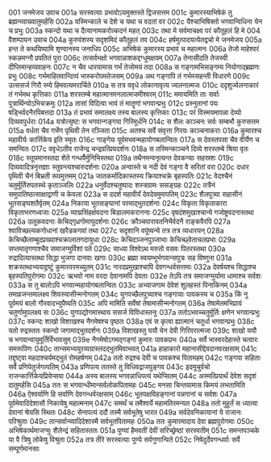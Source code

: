 001	जनमेजय उवाच
001a	सरस्वत्याः प्रभावोऽयमुक्तस्ते द्विजसत्तम
001c	कुमारस्याभिषेकं तु ब्रह्मन्व्याख्यातुमर्हसि
002a	यस्मिन्काले च देशे च यथा च वदतां वर
002c	यैश्चाभिषिक्तो भगवान्विधिना येन च प्रभुः
003a	स्कन्दो यथा च दैत्यानामकरोत्कदनं महत्
003c	तथा मे सर्वमाचक्ष्व परं कौतूहलं हि मे
004	वैशम्पायन उवाच
004a	कुरुवंशस्य सदृशमिदं कौतूहलं तव
004c	हर्षमुत्पादयत्येतद्वचो मे जनमेजय
005a	हन्त ते कथयिष्यामि शृण्वानस्य जनाधिप
005c	अभिषेकं कुमारस्य प्रभावं च महात्मनः
006a	तेजो माहेश्वरं स्कन्नमग्नौ प्रपतितं पुरा
006c	तत्सर्वभक्षो भगवान्नाशकद्दग्धुमक्षयम्
007a	तेनासीदति तेजस्वी दीप्तिमान्हव्यवाहनः
007c	न चैव धारयामास गर्भं तेजोमयं तदा
008a	स गङ्गामभिसङ्गम्य नियोगाद्ब्रह्मणः प्रभुः
008c	गर्भमाहितवान्दिव्यं भास्करोपमतेजसम्
009a	अथ गङ्गापि तं गर्भमसहन्ती विधारणे
009c	उत्ससर्ज गिरौ रम्ये हिमवत्यमरार्चिते
010a	स तत्र ववृधे लोकानावृत्य ज्वलनात्मजः
010c	ददृशुर्ज्वलनाकारं तं गर्भमथ कृत्तिकाः
011a	शरस्तम्बे महात्मानमनलात्मजमीश्वरम्
011c	ममायमिति ताः सर्वाः पुत्रार्थिन्योऽभिचक्रमुः
012a	तासां विदित्वा भावं तं मातॄणां भगवान्प्रभुः
012c	प्रस्नुतानां पयः षड्भिर्वदनैरपिबत्तदा
013a	तं प्रभावं समालक्ष्य तस्य बालस्य कृत्तिकाः
013c	परं विस्मयमापन्ना देव्यो दिव्यवपुर्धराः
014a	यत्रोत्सृष्टः स भगवान्गङ्गया गिरिमूर्धनि
014c	स शैलः काञ्चनः सर्वः सम्बभौ कुरुसत्तम
015a	वर्धता चैव गर्भेण पृथिवी तेन रञ्जिता
015c	अतश्च सर्वे संवृत्ता गिरयः काञ्चनाकराः
016a	कुमारश्च महावीर्यः कार्त्तिकेय इति स्मृतः
016c	गाङ्गेयः पूर्वमभवन्महायोगबलान्वितः
017a	स देवस्तपसा चैव वीर्येण च समन्वितः
017c	ववृधेऽतीव राजेन्द्र चन्द्रवत्प्रियदर्शनः
018a	स तस्मिन्काञ्चने दिव्ये शरस्तम्बे श्रिया वृतः
018c	स्तूयमानस्तदा शेते गन्धर्वैर्मुनिभिस्तथा
019a	तथैनमन्वनृत्यन्त देवकन्याः सहस्रशः
019c	दिव्यवादित्रनृत्तज्ञाः स्तुवन्त्यश्चारुदर्शनाः
020a	अन्वास्ते च नदी देवं गङ्गा वै सरितां वरा
020c	दधार पृथिवी चैनं बिभ्रती रूपमुत्तमम्
021a	जातकर्मादिकास्तस्य क्रियाश्चक्रे बृहस्पतिः
021c	वेदश्चैनं चतुर्मूर्तिरुपतस्थे कृताञ्जलिः
022a	धनुर्वेदश्चतुष्पादः शस्त्रग्रामः ससङ्ग्रहः
022c	तत्रैनं समुपातिष्ठत्साक्षाद्वाणी च केवला
023a	स ददर्श महावीर्यं देवदेवमुमापतिम्
023c	शैलपुत्र्या सहासीनं भूतसङ्घशतैर्वृतम्
024a	निकाया भूतसङ्घानां परमाद्भुतदर्शनाः
024c	विकृता विकृताकारा विकृताभरणध्वजाः
025a	व्याघ्रसिंहर्क्षवदना बिडालमकराननाः
025c	वृषदंशमुखाश्चान्ये गजोष्ट्रवदनास्तथा
026a	उलूकवदनाः केचिद्गृध्रगोमायुदर्शनाः
026c	क्रौञ्चपारावतनिभैर्वदनै राङ्कवैरपि
027a	श्वाविच्छल्यकगोधानां खरैडकगवां तथा
027c	सदृशानि वपूंष्यन्ये तत्र तत्र व्यधारयन्
028a	केचिच्छैलाम्बुदप्रख्याश्चक्रालातगदायुधाः
028c	केचिदञ्जनपुञ्जाभाः केचिच्छ्वेताचलप्रभाः
029a	सप्तमातृगणाश्चैव समाजग्मुर्विशां पते
029c	साध्या विश्वेऽथ मरुतो वसवः पितरस्तथा
030a	रुद्रादित्यास्तथा सिद्धा भुजगा दानवाः खगाः
030c	ब्रह्मा स्वयम्भूर्भगवान्सपुत्रः सह विष्णुना
031a	शक्रस्तथाभ्ययाद्द्रष्टुं कुमारवरमच्युतम्
031c	नारदप्रमुखाश्चापि देवगन्धर्वसत्तमाः
032a	देवर्षयश्च सिद्धाश्च बृहस्पतिपुरोगमाः
032c	ऋभवो नाम वरदा देवानामपि देवताः
032e	तेऽपि तत्र समाजग्मुर्यामा धामाश्च सर्वशः
033a	स तु बालोऽपि भगवान्महायोगबलान्वितः
033c	अभ्याजगाम देवेशं शूलहस्तं पिनाकिनम्
034a	तमाव्रजन्तमालक्ष्य शिवस्यासीन्मनोगतम्
034c	युगपच्छैलपुत्र्याश्च गङ्गायाः पावकस्य च
035a	किं नु पूर्वमयं बालो गौरवादभ्युपैष्यति
035c	अपि मामिति सर्वेषां तेषामासीन्मनोगतम्
036a	तेषामेतमभिप्रायं चतुर्णामुपलक्ष्य सः
036c	युगपद्योगमास्थाय ससर्ज विविधास्तनूः
037a	ततोऽभवच्चतुर्मूर्तिः क्षणेन भगवान्प्रभुः
037c	स्कन्दः शाखो विशाखश्च नैगमेषश्च पृष्ठतः
038a	एवं स कृत्वा ह्यात्मानं चतुर्धा भगवान्प्रभुः
038c	यतो रुद्रस्ततः स्कन्दो जगामाद्भुतदर्शनः
039a	विशाखस्तु ययौ येन देवी गिरिवरात्मजा
039c	शाखो ययौ च भगवान्वायुमूर्तिर्विभावसुम्
039e	नैगमेषोऽगमद्गङ्गां कुमारः पावकप्रभः
040a	सर्वे भास्वरदेहास्ते चत्वारः समरूपिणः
040c	तान्समभ्ययुरव्यग्रास्तदद्भुतमिवाभवत्
041a	हाहाकारो महानासीद्देवदानवरक्षसाम्
041c	तद्दृष्ट्वा महदाश्चर्यमद्भुतं रोमहर्षणम्
042a	ततो रुद्रश्च देवी च पावकश्च पितामहम्
042c	गङ्गया सहिताः सर्वे प्रणिपेतुर्जगत्पतिम्
043a	प्रणिपत्य ततस्ते तु विधिवद्राजपुङ्गव
043c	इदमूचुर्वचो राजन्कार्त्तिकेयप्रियेप्सया
044a	अस्य बालस्य भगवन्नाधिपत्यं यथेप्सितम्
044c	अस्मत्प्रियार्थं देवेश सदृशं दातुमर्हसि
045a	ततः स भगवान्धीमान्सर्वलोकपितामहः
045c	मनसा चिन्तयामास किमयं लभतामिति
046a	ऐश्वर्याणि हि सर्वाणि देवगन्धर्वरक्षसाम्
046c	भूतयक्षविहङ्गानां पन्नगानां च सर्वशः
047a	पूर्वमेवादिदेशासौ निकायेषु महात्मनाम्
047c	समर्थं च तमैश्वर्ये महामतिरमन्यत
048a	ततो मुहूर्तं स ध्यात्वा देवानां श्रेयसि स्थितः
048c	सेनापत्यं ददौ तस्मै सर्वभूतेषु भारत
049a	सर्वदेवनिकायानां ये राजानः परिश्रुताः
049c	तान्सर्वान्व्यादिदेशास्मै सर्वभूतपितामहः
050a	ततः कुमारमादाय देवा ब्रह्मपुरोगमाः
050c	अभिषेकार्थमाजग्मुः शैलेन्द्रं सहितास्ततः
051a	पुण्यां हैमवतीं देवीं सरिच्छ्रेष्ठां सरस्वतीम्
051c	समन्तपञ्चके या वै त्रिषु लोकेषु विश्रुता
052a	तत्र तीरे सरस्वत्याः पुण्ये सर्वगुणान्विते
052c	निषेदुर्देवगन्धर्वाः सर्वे सम्पूर्णमानसाः
